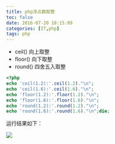 ```yaml
---
title: php浮点数取整
toc: false
date: 2016-07-20 18:15:09
categories: [IT,php]
tags: php
---
```



- ceil()     向上取整
- floor()    向下取整
- round()    四舍五入取整



<!--more-->


``` php test.php
<?php
echo 'ceil(1.2):'.ceil(1.2)."\n";
echo 'ceil(1.6):'.ceil(1.6)."\n";
echo 'floor(1.2):'.floor(1.2)."\n";
echo 'floor(1.6):'.floor(1.6)."\n";
echo 'round(1.2):'.round(1.2)."\n";
echo 'round(1.6):'.round(1.6)."\n";die;
```

运行结果如下：

![](http://o9xbyqajf.bkt.clouddn.com/images/1469009820175.png)


